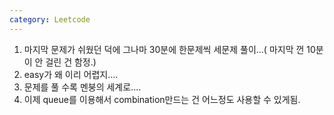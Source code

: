 ```yaml
---
category: Leetcode
---
```


1. 마지막 문제가 쉬웠던 덕에 그나마 30분에 한문제씩 세문제 풀이...( 마지막 껀 10분이 안 걸린 건 함정.)
2. easy가 왜 이리 어렵지....
3. 문제를 풀 수록 멘붕의 세계로....
4. 이제 queue를 이용해서 combination만드는 건 어느정도 사용할 수 있게됨.
